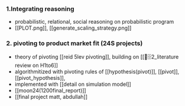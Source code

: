 ### 1.Integrating reasoning 
- probabilistic, relational, social reasoning on probabilistic program
- [[PLOT.png]], [[generate_scaling_strategy.png]]

### 2. pivoting to product market fit (24S projects)
- theory of pivoting  [[reid 5lev pivoting]], building on [[📜🗄️2_literature review on H1to6]]
- algorithmitized with pivoting rules of [[hypothesis(pivot)]], [[pivot]], [[pivot_hypothesis]], 
- implemented with [[detail on simulation model]]
- [[moon24(1200final_report)]]
- [[final project matt, abdullah]]